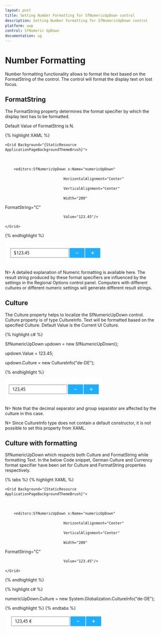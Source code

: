 ```yaml
---
layout: post
title: Setting Number Formatting for SfNumericUpDown control 
description: Setting Number Formatting for SfNumericUpDown control 
platform: uwp
control: SfNumeric UpDown
documentation: ug
---
```


# Number Formatting

Number formatting functionality allows to format the text based on the FormatString of the control. The control will format the display text on lost focus. 

## FormatString

The FormatString property determines the format specifier by which the display text has to be formatted.

Default Value of FormatString is N. 

{% highlight XAML %}

<Page xmlns:editors="using:Syncfusion.UI.Xaml.Controls.Input">

    <Grid Background="{StaticResource ApplicationPageBackgroundThemeBrush}">



        <editors:SfNumericUpDown x:Name="numericUpDown"

                               HorizontalAlignment="Center"

                               VerticalAlignment="Center"

                               Width="200" 

FormatString="C"

                               Value="123.45"/>

    </Grid>

</Page>

{% endhighlight %}

![](Concepts_images/Concepts_img1.png)

N>  A detailed explanation of Numeric formatting is available here. The result string produced by these format specifiers are influenced by the settings in the Regional Options control panel. Computers with different cultures or different numeric settings will generate different result strings.
 

## Culture

The Culture property helps to localize the SfNumericUpDown control. Culture property is of type CultureInfo. Text will be formatted based on the specified Culture. Default Value is the Current UI Culture.

{% highlight  c# %}

SfNumericUpDown updown = new SfNumericUpDown();

updown.Value = 123.45;

updown.Culture = new CultureInfo("de-DE");

{% endhighlight %}

![](Concepts_images/Concepts_img3.png)


N> Note that the decimal separator and group separator are affected by the culture in this case.

N>  Since CultureInfo type does not contain a default constructor, it is not possible to set this property from XAML.



## Culture with formatting

SfNumericUpDown which respects both Culture and FormatString while formatting Text. In the below Code snippet, German Culture and Currency format specifier have been set for Culture and FormatString properties respectively.

{% tabs %}
{% highlight XAML %}

<Page xmlns:editors="using:Syncfusion.UI.Xaml.Controls.Input">

    <Grid Background="{StaticResource ApplicationPageBackgroundThemeBrush}">



        <editors:SfNumericUpDown x:Name="numericUpDown"

                               HorizontalAlignment="Center"

                               VerticalAlignment="Center"

                               Width="200" 

FormatString="C"

                               Value="123.45"/>

    </Grid>

</Page>

{% endhighlight %}

{% highlight c# %}

numericUpDown.Culture = new System.Globalization.CultureInfo("de-DE");

{% endhighlight %}
{% endtabs %}
![](Concepts_images/Concepts_img5.png)